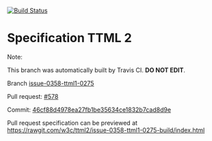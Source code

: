 [![Build Status](https://travis-ci.org/w3c/ttml2.svg?branch=issue-0358-ttml1-0275)](https://travis-ci.org/w3c/ttml2)


# Specification TTML 2


Note:


This branch was automatically built by Travis CI. <b>DO NOT EDIT</b>.


 Branch [issue-0358-ttml1-0275](https://github.com/w3c/ttml2/tree/issue-0358-ttml1-0275)


 Pull request: [#578](https://github.com/w3c/ttml2/pull/578)


 Commit: [46cf88d4978ea27fb1be35634ce1832b7cad8d9e](https://github.com/w3c/ttml2/commit/46cf88d4978ea27fb1be35634ce1832b7cad8d9e)

Pull request specification can be previewed at https://rawgit.com/w3c/ttml2/issue-0358-ttml1-0275-build/index.html




